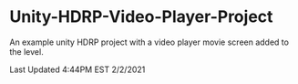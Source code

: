 # Unity-HDRP-Video-Player-Project
An example unity HDRP project with a video player movie screen added to the level.


Last Updated 4:44PM EST 2/2/2021
